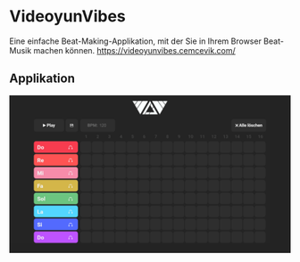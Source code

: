 # VideoyunVibes
Eine einfache Beat-Making-Applikation, mit der Sie in Ihrem Browser Beat-Musik machen können.
https://videoyunvibes.cemcevik.com/

## Applikation
![Hauptseite](https://raw.githubusercontent.com/Enfexia/VideoyunVibes/master/readmeimg.png)
